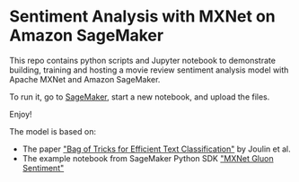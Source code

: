 # Sentiment Analysis with MXNet on Amazon SageMaker

This repo contains python scripts and Jupyter notebook to demonstrate building, training and hosting a movie review sentiment analysis model with Apache MXNet and Amazon SageMaker.

To run it, go to [SageMaker](https://console.aws.amazon.com/sagemaker/home?region=us-east-1#/endpoints), start a new notebook, and upload the files.

Enjoy!

The model is based on:
- The paper ["Bag of Tricks for Efficient Text Classification"](https://arxiv.org/abs/1607.01759) by Joulin et al.
- The example notebook from SageMaker Python SDK ["MXNet Gluon Sentiment"](https://github.com/awslabs/amazon-sagemaker-examples/tree/master/sagemaker-python-sdk/mxnet_gluon_sentiment)
